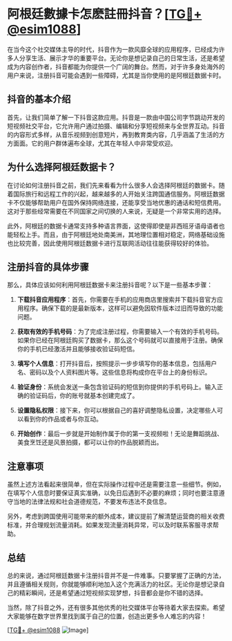 # 阿根廷數據卡怎麽註冊抖音？[[TG💪+ @esim1088](https://t.me/s/esim1088)]

在当今这个社交媒体主导的时代，抖音作为一款风靡全球的应用程序，已经成为许多人分享生活、展示才华的重要平台。无论你是想记录自己的日常生活，还是希望成为内容创作者，抖音都能为你提供一个广阔的舞台。然而，对于许多身处海外的用户来说，注册抖音可能会遇到一些障碍，尤其是当你使用的是阿根廷数据卡时。

## 抖音的基本介绍

首先，让我们简单了解一下抖音这款应用。抖音是一款由中国公司字节跳动开发的短视频社交平台，它允许用户通过拍摄、编辑和分享短视频来与全世界互动。抖音的内容形式多样，从音乐视频到创意短片，再到教育类内容，几乎涵盖了生活的方方面面。它的用户群体遍布全球，尤其在年轻人中非常受欢迎。

## 为什么选择阿根廷数据卡？

在讨论如何注册抖音之前，我们先来看看为什么很多人会选择阿根廷的数据卡。随着国际旅行和远程工作的兴起，越来越多的人开始关注跨国通信服务。阿根廷数据卡不仅能够帮助用户在国外保持网络连接，还能享受当地优惠的通话和短信费用。这对于那些经常需要在不同国家之间切换的人来说，无疑是一个非常实用的选择。

此外，阿根廷的数据卡通常支持多种语言界面，这使得即使是非西班牙语母语者也能轻松上手。而且，由于阿根廷地处南美洲，其地理位置相对稳定，网络基础设施也比较完善，因此使用阿根廷数据卡进行互联网活动往往能获得较好的体验。

## 注册抖音的具体步骤

那么，具体应该如何利用阿根廷数据卡来注册抖音呢？以下是一些基本步骤：

1. **下载抖音应用程序**：首先，你需要在手机的应用商店里搜索并下载抖音官方应用程序。确保下载的是最新版本，这样可以避免因软件版本过旧而导致的功能问题。

2. **获取有效的手机号码**：为了完成注册过程，你需要输入一个有效的手机号码。如果你已经在阿根廷购买了数据卡，那么这个号码就可以直接用于注册。确保你的手机已经激活并且能够接收验证码短信。

3. **填写个人信息**：打开抖音后，按照提示一步步填写你的基本信息，包括用户名、密码以及个人资料图片等。这些信息将构成你在平台上的身份标识。

4. **验证身份**：系统会发送一条包含验证码的短信到你提供的手机号码上。输入正确的验证码后，你的账号就基本创建完成了。

5. **设置隐私权限**：接下来，你可以根据自己的喜好调整隐私设置，决定哪些人可以看到你的作品或者与你互动。

6. **开始创作**：最后一步就是开始制作属于你的第一支视频啦！无论是舞蹈挑战、美食烹饪还是风景拍摄，都可以让你的作品脱颖而出。

## 注意事项

虽然上述方法看起来很简单，但在实际操作过程中还是需要注意一些细节。例如，在填写个人信息时要保证真实准确，以免日后遇到不必要的麻烦；同时也要注意遵守当地的法律法规和社会道德规范，不要发布违法不良信息。

另外，考虑到跨国使用可能带来的额外成本，建议提前了解清楚运营商的相关收费标准，并合理规划流量消耗。如果发现流量消耗异常，可以及时联系客服寻求帮助。

## 总结

总的来说，通过阿根廷数据卡注册抖音并不是一件难事。只要掌握了正确的方法，并且遵循相关规则，你就能够顺利地加入这个充满活力的社区。无论你是想记录自己的精彩瞬间，还是希望通过短视频实现梦想，抖音都会是你不错的选择。

当然，除了抖音之外，还有很多其他优秀的社交媒体平台等待着大家去探索。希望大家能够在数字世界里找到属于自己的位置，创造出更多令人难忘的内容！

[[TG💪+ @esim1088](https://t.me/s/esim1088) ![Image](https://i.postimg.cc/4NQfJmqS/Snipaste-2025-05-13-00-14-12.png)]